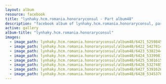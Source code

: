 ```yaml
---
layout: album
resource: facebook
title: "lynhaky.hcm.romania.honoraryconsul - Part album48"
description: "facebook album of lynhaky.hcm.romania.honoraryconsul, part album48."
active: gallery
album-title: "lynhaky.hcm.romania.honoraryconsul"
images:
  - image_path: lynhaky.hcm.romania.honoraryconsul/album48/6421_52598455_2293817847319738_9150644771516055552_n.jpg
  - image_path: lynhaky.hcm.romania.honoraryconsul/album48/6422_54278146_2293817747319748_4697221095286112256_n.jpg
  - image_path: lynhaky.hcm.romania.honoraryconsul/album48/6423_53823449_2293817740653082_5592382620114616320_n.jpg
  - image_path: lynhaky.hcm.romania.honoraryconsul/album48/6424_53399810_2293817710653085_3173547254795468800_n.jpg
  - image_path: lynhaky.hcm.romania.honoraryconsul/album48/6425_53016155_2293817630653093_3084141403085733888_n.jpg
  - image_path: lynhaky.hcm.romania.honoraryconsul/album48/6426_53274857_2293817590653097_2863347296290996224_n.jpg
  - image_path: lynhaky.hcm.romania.honoraryconsul/album48/6427_53916267_2293817573986432_2468411953773543424_n.jpg
  - image_path: lynhaky.hcm.romania.honoraryconsul/album48/6428_53453781_2293817477319775_3533336811210276864_n.jpg
---
```

